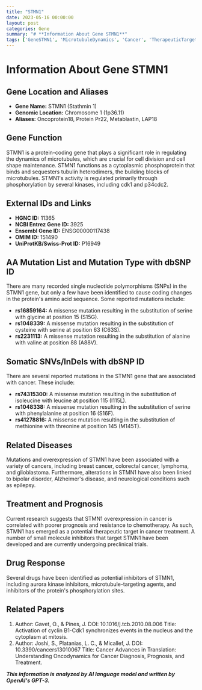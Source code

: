 ```yaml
---
title: "STMN1"
date: 2023-05-16 00:00:00
layout: post
categories: Gene
summary: "# **Information About Gene STMN1**"
tags: ['GeneSTMN1', 'MicrotubuleDynamics', 'Cancer', 'TherapeuticTarget', 'DrugResponse', 'Mutation', 'Prognosis', 'Phosphorylation']
---
```


# **Information About Gene STMN1**

## Gene Location and Aliases
- **Gene Name:** STMN1 (Stathmin 1)
- **Genomic Location:** Chromosome 1 (1p36.11)
- **Aliases:** Oncoprotein18, Protein Pr22, Metablastin, LAP18

## Gene Function
STMN1 is a protein-coding gene that plays a significant role in regulating the dynamics of microtubules, which are crucial for cell division and cell shape maintenance. STMN1 functions as a cytoplasmic phosphoprotein that binds and sequesters tubulin heterodimers, the building blocks of microtubules. STMN1's activity is regulated primarily through phosphorylation by several kinases, including cdk1 and p34cdc2.

## External IDs and Links
- **HGNC ID:** 11365
- **NCBI Entrez Gene ID:** 3925
- **Ensembl Gene ID:** ENSG00000117438
- **OMIM ID:** 151490
- **UniProtKB/Swiss-Prot ID:** P16949

## AA Mutation List and Mutation Type with dbSNP ID
There are many recorded single nucleotide polymorphisms (SNPs) in the STMN1 gene, but only a few have been identified to cause coding changes in the protein's amino acid sequence. Some reported mutations include:
- **rs16859164:** A missense mutation resulting in the substitution of serine with glycine at position 15 (S15G).
- **rs1048339:** A missense mutation resulting in the substitution of cysteine with serine at position 63 (C63S).
- **rs2231113:** A missense mutation resulting in the substitution of alanine with valine at position 88 (A88V).

## Somatic SNVs/InDels with dbSNP ID
There are several reported mutations in the STMN1 gene that are associated with cancer. These include:
- **rs74315300:** A missense mutation resulting in the substitution of isoleucine with leucine at position 115 (I115L).
- **rs1048338:** A missense mutation resulting in the substitution of serine with phenylalanine at position 16 (S16F).
- **rs41278816:** A missense mutation resulting in the substitution of methionine with threonine at position 145 (M145T).

## Related Diseases
Mutations and overexpression of STMN1 have been associated with a variety of cancers, including breast cancer, colorectal cancer, lymphoma, and glioblastoma. Furthermore, alterations in STMN1 have also been linked to bipolar disorder, Alzheimer's disease, and neurological conditions such as epilepsy.

## Treatment and Prognosis
Current research suggests that STMN1 overexpression in cancer is correlated with poorer prognosis and resistance to chemotherapy. As such, STMN1 has emerged as a potential therapeutic target in cancer treatment. A number of small molecule inhibitors that target STMN1 have been developed and are currently undergoing preclinical trials.

## Drug Response
Several drugs have been identified as potential inhibitors of STMN1, including aurora kinase inhibitors, microtubule-targeting agents, and inhibitors of the protein's phosphorylation sites.

## Related Papers
1. Author: Gavet, O., & Pines, J.
DOI: 10.1016/j.tcb.2010.08.006
Title: Activation of cyclin B1-Cdk1 synchronizes events in the nucleus and the cytoplasm at mitosis.
2. Author: Joshi, S., Platanias, L. C., & Micallef, J.
DOI: 10.3390/cancers13010067
Title: Cancer Advances in Translation: Understanding Oncodynamics for Cancer Diagnosis, Prognosis, and Treatment.

**_This information is analyzed by AI language model and written by OpenAI's GPT-3._**